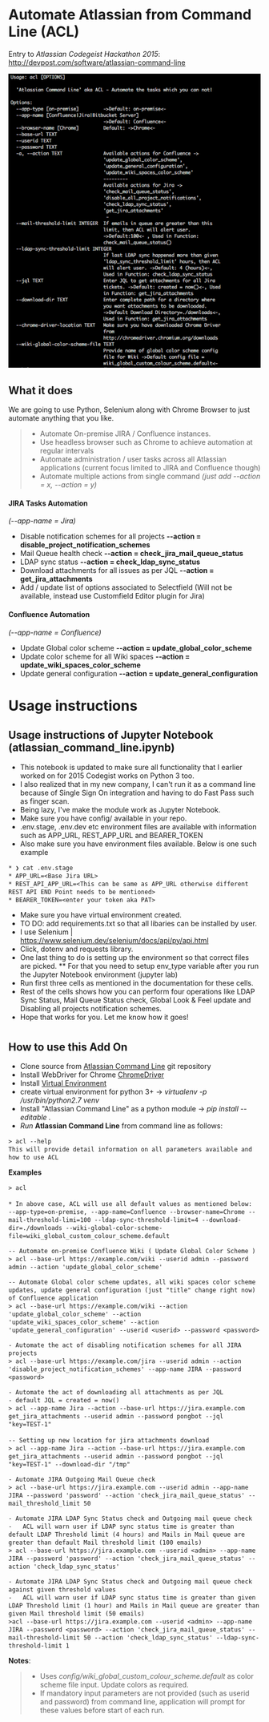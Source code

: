 # Automate Atlassian from Command Line (ACL)
Entry to _Atlassian Codegeist Hackathon 2015_: http://devpost.com/software/atlassian-command-line

<img width="817" alt="screen shot 2015-10-24 at 10 59 58 pm" src="./acl-2018-screenshot.png">

## What it does
We are going to use Python, Selenium along with Chrome Browser to just automate anything that you like. 
> * Automate On-premise JIRA / Confluence instances.
> * Use headless browser such as Chrome to achieve automation at regular intervals
> * Automate administration / user tasks across all Atlassian applications (current focus limited to JIRA and Confluence though)
> * Automate multiple actions from single command _(just add --action = x, --action = y)_

#### JIRA Tasks Automation
_(--app-name = Jira)_
* Disable notification schemes for all projects **--action = disable_project_notification_schemes**
* Mail Queue health check **--action = check_jira_mail_queue_status**
* LDAP sync status **--action = check_ldap_sync_status**
* Download attachments for all issues as per JQL **--action = get_jira_attachments**
* Add / update list of options associated to Selectfield (Will not be available, instead use Customfield Editor plugin for Jira)

#### Confluence Automation
_(--app-name = Confluence)_
* Update Global color scheme **--action = update_global_color_scheme**
* Update color scheme for all Wiki spaces **--action = update_wiki_spaces_color_scheme**
* Update general configuration **--action = update_general_configuration**

# Usage instructions
## Usage instructions of Jupyter Notebook (atlassian_command_line.ipynb)
* This notebook is updated to make sure all functionality that I earlier worked on for 2015 Codegist works on Python 3 too.
* I also realized that in my new company, I can't run it as a command line because of Single Sign On integration and having to do Fast Pass such as finger scan.
* Being lazy, I've make the module work as Jupyter Notebook.
* Make sure you have config/ available in your repo.
* .env.stage, .env.dev etc environment files are available with information such as APP_URL, REST_APP_URL and BEARER_TOKEN
*  Also make sure you have environment files available. Below is one such example
```
* ❯ cat .env.stage
* APP_URL=<Base Jira URL>
* REST_API_APP_URL=<This can be same as APP_URL otherwise different REST API END Point needs to be mentioned>
* BEARER_TOKEN=<enter your token aka PAT>
```
* Make sure you have virtual environment created.
* TO DO: add requirements.txt so that all libaries can be installed by user.
* I use Selenium | https://www.selenium.dev/selenium/docs/api/py/api.html
* Click, dotenv and requests library.
* One last thing to do is setting up the environment so that correct files are picked.
** For that you need to setup env_type variable after you run the Jupyter Notebook environment (jupyter lab)
* Run first three cells as mentioned in the documentation for these cells.
* Rest of the cells shows how you can perform four operations like LDAP Sync Status, Mail Queue Status check, Global Look & Feel update and Disabling all projects notification schemes.
* Hope that works for you. Let me know how it goes!
#
## How to use this Add On
* Clone source from [Atlassian Command Line](https://github.com/rkadam/atlassian_command_line) git repository
* Install WebDriver for Chrome [ChromeDriver](http://chromedriver.chromium.org/downloads)
* Install [Virtual Environment](http://docs.python-guide.org/en/latest/dev/virtualenvs/)
* create virtual environment for python 3+ -> _virtualenv -p /usr/bin/python2.7 venv_
* Install "Atlassian Command Line" as a python module -> _pip install --editable ._
* _Run_ **Atlassian Command Line** from command line as follows:

```
> acl --help
This will provide detail information on all parameters available and how to use ACL
```
**Examples**

```
> acl

* In above case, ACL will use all default values as mentioned below:
--app-type=on-premise, --app-name=Confluence --browser-name=Chrome --mail-threshold-limi=100 --ldap-sync-threshold-limit=4 --download-dir=./downloads --wiki-global-color-scheme-file=wiki_global_custom_colour_scheme.default
```

```
-- Automate on-premise Confluence Wiki ( Update Global Color Scheme )
> acl --base-url https://example.com/wiki --userid admin --password admin --action 'update_global_color_scheme'
```
```
-- Automate Global color scheme updates, all wiki spaces color scheme updates, update general configuration (just "title" change right now) of Confluence application
> acl --base-url https://example.com/wiki --action 'update_global_color_scheme' --action 'update_wiki_spaces_color_scheme' --action 'update_general_configuration' --userid <userid> --password <password>
```

```
- Automate the act of disabling notification schemes for all JIRA projects
> acl --base-url https://example.com/jira --userid admin --action 'disable_project_notification_schemes' --app-name JIRA --password <password>
```

```
- Automate the act of downloading all attachments as per JQL
- default JQL = created = now()
> acl --app-name Jira --action --base-url https://jira.example.com get_jira_attachments --userid admin --password pongbot --jql "key=TEST-1"

-- Setting up new location for jira attachments download
> acl --app-name Jira --action --base-url https://jira.example.com get_jira_attachments --userid admin --password pongbot --jql "key=TEST-1" --download-dir "/tmp"
```

```
- Automate JIRA Outgoing Mail Queue check
> acl --base-url https://jira.example.com --userid admin --app-name JIRA --password 'password' --action 'check_jira_mail_queue_status' --mail_threshold_limit 50
```

```
- Automate JIRA LDAP Sync Status check and Outgoing mail queue check
-   ACL will warn user if LDAP sync status time is greater than default LDAP Threshold limit (4 hours) and Mails in Mail queue are greater than default Mail threshold limit (100 emails)
> acl --base-url https://jira.example.com --userid <admin> --app-name JIRA --password 'password' --action 'check_jira_mail_queue_status' --action 'check_ldap_sync_status'
```

```
- Automate JIRA LDAP Sync Status check and Outgoing mail queue check against given threshold values
-   ACL will warn user if LDAP sync status time is greater than given LDAP Threshold limit (1 hour) and Mails in Mail queue are greater than given Mail threshold limit (50 emails)
>acl --base-url https://jira.example.com --userid <admin> --app-name JIRA --password <password> --action 'check_jira_mail_queue_status' --mail-threshold-limit 50 --action 'check_ldap_sync_status' --ldap-sync-threshold-limit 1
```
**Notes**: 
>* Uses _config/wiki_global_custom_colour_scheme.default_ as color scheme file input. Update colors as required.
> * If mandatory input parameters are not provided (such as userid and password) from command line, application will prompt for these values before start of each run.
